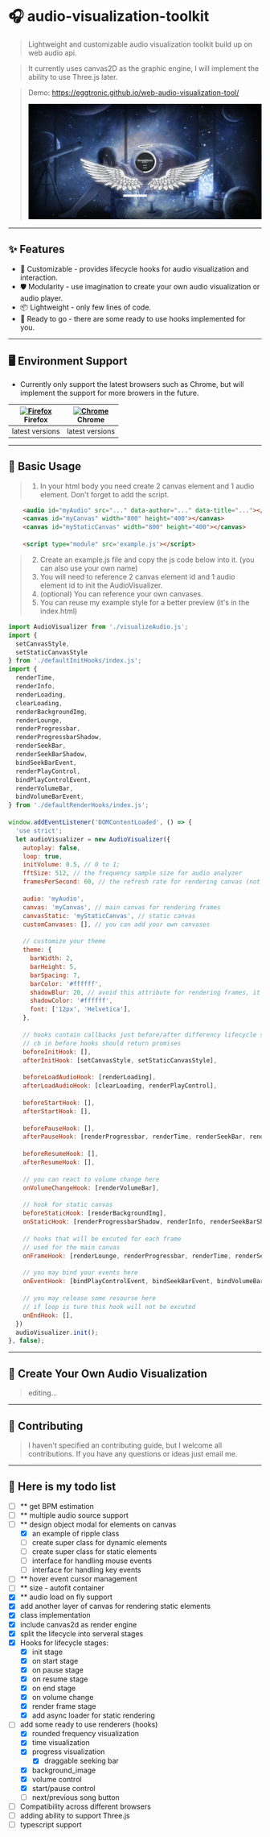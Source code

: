 
# 🎧 audio-visualization-toolkit

> Lightweight and customizable audio visualization toolkit build up on web audio api.

> It currently uses canvas2D as the graphic engine, I will implement the ability to use Three.js later.
> 

> Demo: https://eggtronic.github.io/web-audio-visualization-tool/
> 
> ![preview](/static/preview.jpg)
---
## ✨ Features
- 🌈 Customizable - provides lifecycle hooks for audio visualization and interaction.
- 🛡 Modularity - use imagination to create your own audio visualization or audio player.
- 📦 Lightweight - only few lines of code.
- 🎨 Ready to go - there are some ready to use hooks implemented for you.

--- 
## 🖥 Environment Support
- Currently only support the latest browsers such as Chrome, but will implement the support for more browers in the future.

| [<img src="https://raw.githubusercontent.com/alrra/browser-logos/master/src/firefox/firefox_48x48.png" alt="Firefox" width="24px" height="24px" />](http://godban.github.io/browsers-support-badges/)<br>Firefox | [<img src="https://raw.githubusercontent.com/alrra/browser-logos/master/src/chrome/chrome_48x48.png" alt="Chrome" width="24px" height="24px" />](http://godban.github.io/browsers-support-badges/)<br>Chrome |
| --- | --- |
| latest versions | latest versions |

---
## 🔨 Basic Usage
> 1. In your html body you need create 2 canvas element and 1 audio element. Don't forget to add the script.
```html
    <audio id="myAudio" src="..." data-author="..." data-title="..."></audio>
    <canvas id="myCanvas" width="800" height="400"></canvas>
    <canvas id="myStaticCanvas" width="800" height="400"></canvas>

    <script type="module" src='example.js'></script>
```

> 2. Create an example.js file and copy the js code below into it. (you can also use your own name)
> 3. You will need to reference 2 canvas element id and  1 audio element id to init the AudioVisualizer.
> 4. (optional) You can reference your own canvases.
> 5. You can reuse my example style for a better preview (it's in the index.html)

```js
import AudioVisualizer from './visualizeAudio.js';
import {
  setCanvasStyle, 
  setStaticCanvasStyle
} from './defaultInitHooks/index.js';
import {
  renderTime,
  renderInfo,
  renderLoading,
  clearLoading,
  renderBackgroundImg,
  renderLounge,
  renderProgressbar,
  renderProgressbarShadow,
  renderSeekBar,
  renderSeekBarShadow,
  bindSeekBarEvent,
  renderPlayControl,
  bindPlayControlEvent,
  renderVolumeBar,
  bindVolumeBarEvent,
} from './defaultRenderHooks/index.js';

window.addEventListener('DOMContentLoaded', () => {
  'use strict';
  let audioVisualizer = new AudioVisualizer({
    autoplay: false,
    loop: true,
    initVolume: 0.5, // 0 to 1;
    fftSize: 512, // the frequency sample size for audio analyzer
    framesPerSecond: 60, // the refresh rate for rendering canvas (not static canvas)

    audio: 'myAudio',
    canvas: 'myCanvas', // main canvas for rendering frames
    canvasStatic: 'myStaticCanvas', // static canvas
    customCanvases: [], // you can add your own canvases

    // customize your theme
    theme: {
      barWidth: 2,
      barHeight: 5,
      barSpacing: 7,
      barColor: '#ffffff',
      shadowBlur: 20, // avoid this attribute for rendering frames, it can reduce the performance
      shadowColor: '#ffffff',
      font: ['12px', 'Helvetica'],
    },

    // hooks contain callbacks just before/after differency lifecycle stage
    // cb in before hooks should return promises
    beforeInitHook: [],
    afterInitHook: [setCanvasStyle, setStaticCanvasStyle],

    beforeLoadAudioHook: [renderLoading],
    afterLoadAudioHook: [clearLoading, renderPlayControl],

    beforeStartHook: [],
    afterStartHook: [],

    beforePauseHook: [],
    afterPauseHook: [renderProgressbar, renderTime, renderSeekBar, renderPlayControl],

    beforeResumeHook: [],
    afterResumeHook: [],

    // you can react to volume change here
    onVolumeChangeHook: [renderVolumeBar],

    // hook for static canvas
    beforeStaticHook: [renderBackgroundImg],
    onStaticHook: [renderProgressbarShadow, renderInfo, renderSeekBarShadow, renderVolumeBar],

    // hooks that will be excuted for each frame
    // used for the main canvas
    onFrameHook: [renderLounge, renderProgressbar, renderTime, renderSeekBar],

    // you may bind your events here
    onEventHook: [bindPlayControlEvent, bindSeekBarEvent, bindVolumeBarEvent],

    // you may release some resourse here 
    // if loop is ture this hook will not be excuted
    onEndHook: [],
  })
  audioVisualizer.init();
}, false);
```
---
## 🔨 Create Your Own Audio Visualization
> editing...

---
## 🤝 Contributing
> I haven't specified an contributing guide, but I welcome all contributions.
> If you have any questions or ideas just email me.

---
## 📝 Here is my todo list
- [ ] ** get BPM estimation
- [ ] ** multiple audio source support
- [ ] ** design object modal for elements on canvas
  - [x] an example of ripple class
  - [ ] create super class for dynamic elements
  - [ ] create super class for static elements
  - [ ] interface for handling mouse events
  - [ ] interface for handling key events
- [ ] ** hover event cursor management
- [ ] ** size - autofit container
- [x] ** audio load on fly support
- [x] add another layer of canvas for rendering static elements
- [x] class implementation
- [x] include canvas2d as render engine 
- [x] split the lifecycle into serveral stages
- [x] Hooks for lifecycle stages:
  - [x] init stage
  - [x] on start stage
  - [x] on pause stage
  - [x] on resume stage
  - [x] on end stage
  - [x] on volume change
  - [x] render frame stage
  - [x] add async loader for static rendering 
- [ ] add some ready to use renderers (hooks)
  - [x] rounded frequency visualization
  - [x] time visualization
  - [x] progress visualization
    - [x] draggable seeking bar
  - [x] background_image
  - [x] volume control
  - [x] start/pause control
  - [ ] next/previous song button
- [ ] Compatibility across different browsers
- [ ] adding ability to support Three.js
- [ ] typescript support
